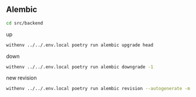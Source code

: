 

## Alembic

```bash
cd src/backend
```

up
```bash
withenv ../../.env.local poetry run alembic upgrade head
```

down
```bash
withenv ../../.env.local poetry run alembic downgrade -1
```

new revision
```bash
withenv ../../.env.local poetry run alembic revision --autogenerate -m 'test'
```
